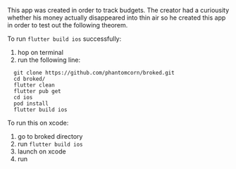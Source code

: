 This app was created in order to track budgets. 
The creator had a curiousity whether his money actually disappeared into thin air so he created this app in order to test out the following theorem.

To run ```flutter build ios``` successfully:

1. hop on terminal
2. run the following line: 
``` 
  git clone https://github.com/phantomcorn/broked.git
  cd broked/
  flutter clean
  flutter pub get
  cd ios
  pod install
  flutter build ios
```





To run this on xcode:

1. go to broked directory
2. run ```flutter build ios```
3. launch on xcode
4. run

